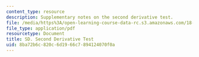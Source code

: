 ```yaml
---
content_type: resource
description: Supplementary notes on the second derivative test.
file: /media/https%3A/open-learning-course-data-rc.s3.amazonaws.com/18-02-multivariable-calculus-fall-2007/8ba72b6c820c6d1966c7894124070f0a_2nd_derivative.pdf
file_type: application/pdf
resourcetype: Document
title: SD. Second Derivative Test
uid: 8ba72b6c-820c-6d19-66c7-894124070f0a
---
```

